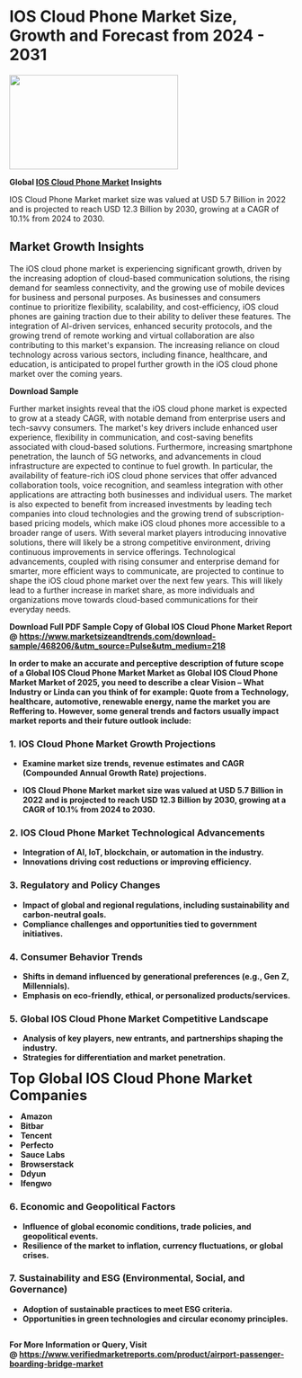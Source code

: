 <H1>IOS Cloud Phone Market Size, Growth and Forecast from 2024 - 2031</H1><img class="aligncenter size-medium wp-image-584254" src="https://thirdeyenews.in/wp-content/uploads/2024/09/Global-Market-Research-300x168.jpeg" alt="" width="300" height="168" /><p><strong>Global&nbsp;<a href="https://www.marketsizeandtrends.com/download-sample/468206/&amp;utm_source=Pulse&amp;utm_medium=218">IOS Cloud Phone Market</a> Insights</strong></p><p>IOS Cloud Phone Market market size was valued at USD 5.7 Billion in 2022 and is projected to reach USD 12.3 Billion by 2030, growing at a CAGR of 10.1% from 2024 to 2030.</p><p><h2>Market Growth Insights</h2> <p>The iOS cloud phone market is experiencing significant growth, driven by the increasing adoption of cloud-based communication solutions, the rising demand for seamless connectivity, and the growing use of mobile devices for business and personal purposes. As businesses and consumers continue to prioritize flexibility, scalability, and cost-efficiency, iOS cloud phones are gaining traction due to their ability to deliver these features. The integration of AI-driven services, enhanced security protocols, and the growing trend of remote working and virtual collaboration are also contributing to this market's expansion. The increasing reliance on cloud technology across various sectors, including finance, healthcare, and education, is anticipated to propel further growth in the iOS cloud phone market over the coming years.</p> <p><strong>Download Sample</strong></p> <p>Further market insights reveal that the iOS cloud phone market is expected to grow at a steady CAGR, with notable demand from enterprise users and tech-savvy consumers. The market's key drivers include enhanced user experience, flexibility in communication, and cost-saving benefits associated with cloud-based solutions. Furthermore, increasing smartphone penetration, the launch of 5G networks, and advancements in cloud infrastructure are expected to continue to fuel growth. In particular, the availability of feature-rich iOS cloud phone services that offer advanced collaboration tools, voice recognition, and seamless integration with other applications are attracting both businesses and individual users. The market is also expected to benefit from increased investments by leading tech companies into cloud technologies and the growing trend of subscription-based pricing models, which make iOS cloud phones more accessible to a broader range of users. With several market players introducing innovative solutions, there will likely be a strong competitive environment, driving continuous improvements in service offerings. Technological advancements, coupled with rising consumer and enterprise demand for smarter, more efficient ways to communicate, are projected to continue to shape the iOS cloud phone market over the next few years. This will likely lead to a further increase in market share, as more individuals and organizations move towards cloud-based communications for their everyday needs.</p> <p><strong></p><p><span class=""><strong>Download Full PDF Sample Copy of Global IOS Cloud Phone Market Report</strong> @ <a href="https://www.marketsizeandtrends.com/download-sample/468206/&amp;utm_source=Pulse&amp;utm_medium=218" target="_blank">https://www.marketsizeandtrends.com/download-sample/468206/&amp;utm_source=Pulse&amp;utm_medium=218</a></span></p><p>In order to make an accurate and perceptive description of future scope of a Global&nbsp;IOS Cloud Phone Market Market as Global&nbsp;IOS Cloud Phone Market Market of 2025, you need to describe a clear Vision &ndash; What Industry or Linda can you think of for example: Quote from a Technology, healthcare, automotive, renewable energy, name the market you are Reffering to. However, some general trends and factors usually impact market reports and their future outlook include:</p><h3>1.&nbsp;<strong>IOS Cloud Phone Market Growth Projections</strong></h3><ul><li>Examine market size trends, revenue estimates and CAGR (Compounded Annual Growth Rate) projections.</li><li><p>IOS Cloud Phone Market market size was valued at USD 5.7 Billion in 2022 and is projected to reach USD 12.3 Billion by 2030, growing at a CAGR of 10.1% from 2024 to 2030.</p></li></ul><h3>2.&nbsp;<strong>IOS Cloud Phone Market Technological Advancements</strong></h3><ul><li>Integration of AI, IoT, blockchain, or automation in the industry.</li><li>Innovations driving cost reductions or improving efficiency.</li></ul><h3>3.&nbsp;<strong>Regulatory and Policy Changes</strong></h3><ul><li>Impact of global and regional regulations, including sustainability and carbon-neutral goals.</li><li>Compliance challenges and opportunities tied to government initiatives.</li></ul><h3>4.&nbsp;<strong>Consumer Behavior Trends</strong></h3><ul><li>Shifts in demand influenced by generational preferences (e.g., Gen Z, Millennials).</li><li>Emphasis on eco-friendly, ethical, or personalized products/services.</li></ul><h3>5.&nbsp;<strong>Global IOS Cloud Phone Market Competitive Landscape</strong></h3><ul><li>Analysis of key players, new entrants, and partnerships shaping the industry.</li><li>Strategies for differentiation and market penetration.</li></ul><p data-pm-slice="1 1 []"><span style="color: inherit; font-family: inherit; font-size: 25px;">Top Global IOS Cloud Phone Market Companies</span></p><div class="" data-test-id=""><p><li>Amazon</li><li> Bitbar</li><li> Tencent</li><li> Perfecto</li><li> Sauce Labs</li><li> Browserstack</li><li> Ddyun</li><li> Ifengwo</li></p></div><h3>6.&nbsp;<strong>Economic and Geopolitical Factors</strong></h3><ul><li>Influence of global economic conditions, trade policies, and geopolitical events.</li><li>Resilience of the market to inflation, currency fluctuations, or global crises.</li></ul><h3>7.&nbsp;<strong>Sustainability and ESG (Environmental, Social, and Governance)</strong></h3><ul><li>Adoption of sustainable practices to meet ESG criteria.</li><li>Opportunities in green technologies and circular economy principles.</li></ul><h2><strong style="font-size: 14px;">For More Information or Query, Visit @&nbsp;</strong><a style="background-color: #ffffff; font-size: 14px;" href="https://www.marketsizeandtrends.com/report/ios-cloud-phone-market/" target="_blank">https://www.verifiedmarketreports.com/product/airport-passenger-boarding-bridge-market</a></h2>
